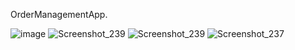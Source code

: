OrderManagementApp.


![image](https://github.com/user-attachments/assets/bfed716a-2ea8-4a3a-ab7a-4de88f80d24c)
![Screenshot_239](https://github.com/user-attachments/assets/4fc00bc2-5247-47f9-a23d-3dcd8b4ecaa1)
![Screenshot_239](https://github.com/user-attachments/assets/8e2d7074-d073-470c-97bd-2dffcf03b914)
![Screenshot_237](https://github.com/user-attachments/assets/00d87580-d78a-4a6e-941d-aa078e34d5fd)
